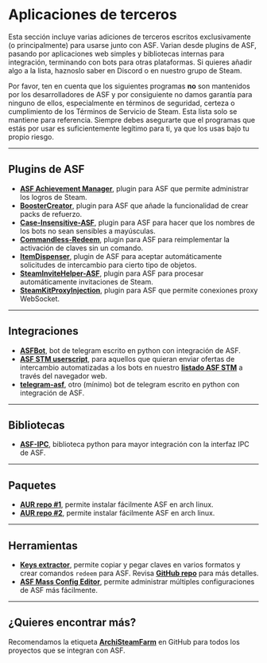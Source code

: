# Aplicaciones de terceros

Esta sección incluye varias adiciones de terceros escritos exclusivamente (o principalmente) para usarse junto con ASF. Varian desde plugins de ASF, pasando por aplicaciones web simples y bibliotecas internas para integración, terminando con bots para otras plataformas. Si quieres añadir algo a la lista, haznoslo saber en Discord o en nuestro grupo de Steam.

Por favor, ten en cuenta que los siguientes programas **no** son mantenidos por los desarrolladores de ASF y por consiguiente no damos garantía para ninguno de ellos, especialmente en términos de seguridad, certeza o cumplimiento de los Términos de Servicio de Steam. Esta lista solo se mantiene para referencia. Siempre debes asegurarte que el programas que estás por usar es suficientemente legítimo para ti, ya que los usas bajo tu propio riesgo.

* * *

## Plugins de ASF

- **[ASF Achievement Manager](https://github.com/Ryzhehvost/ASF-Achievement-Manager)**, plugin para ASF que permite administrar los logros de Steam.
- **[BoosterCreator](https://github.com/Ryzhehvost/BoosterCreator)**, plugin para ASF que añade la funcionalidad de crear packs de refuerzo.
- **[Case-Insensitive-ASF](https://github.com/Ryzhehvost/Case-Insensitive-ASF)**, plugin para ASF para hacer que los nombres de los bots no sean sensibles a mayúsculas.
- **[Commandless-Redeem](https://github.com/Ryzhehvost/Commandless-Redeem)**, plugin para ASF para reimplementar la activación de claves sin un comando.
- **[ItemDispenser](https://github.com/Ryzhehvost/ItemDispenser)**, plugin de ASF para aceptar automáticamente solicitudes de intercambio para cierto tipo de objetos.
- **[SteamInviteHelper-ASF](https://github.com/1461748123/SteamInviteHelper-ASF)**, plugin para ASF para procesar automáticamente invitaciones de Steam.
- **[SteamKitProxyInjection](https://github.com/Vital7/SteamKitProxyInjection)**, plugin para ASF que permite conexiones proxy WebSocket.

* * *

## Integraciones

- **[ASFBot](https://github.com/dmcallejo/ASFBot)**, bot de telegram escrito en python con integración de ASF.
- **[ASF STM userscript](https://greasyfork.org/en/scripts/404754-asf-stm)**, para aquellos que quieran enviar ofertas de intercambio automatizadas a los bots en nuestro **[listado ASF STM](https://github.com/JustArchiNET/ArchiSteamFarm/wiki/Statistics-es-es#lista-p%C3%BAblica-asf-stm)** a través del navegador web.
- **[telegram-asf](https://github.com/deluxghost/telegram-asf)**, otro (mínimo) bot de telegram escrito en python con integración de ASF.

* * *

## Bibliotecas

- **[ASF-IPC](https://github.com/deluxghost/ASF_IPC)**, biblioteca python para mayor integración con la interfaz IPC de ASF.

* * *

## Paquetes

- **[AUR repo #1](https://aur.archlinux.org/packages/asf)**, permite instalar fácilmente ASF en arch linux.
- **[AUR repo #2](https://aur.archlinux.org/packages/archisteamfarm-bin)**, permite instalar fácilmente ASF en arch linux.

* * *

## Herramientas

- **[Keys extractor](https://ske.xpixv.com)**, permite copiar y pegar claves en varios formatos y crear comandos `redeem` para ASF. Revisa **[GitHub repo](https://github.com/PixvIO/SKE)** para más detalles.
- **[ASF Mass Config Editor](https://github.com/genesix-eu/ASF_MCE)**, permite administrar múltiples configuraciones de ASF más fácilmente.

* * *

## ¿Quieres encontrar más?

Recomendamos la etiqueta **[ArchiSteamFarm](https://github.com/topics/archisteamfarm)** en GitHub para todos los proyectos que se integran con ASF.